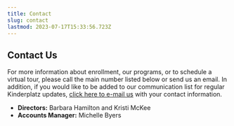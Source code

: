 ```yaml
---
title: Contact
slug: contact
lastmod: 2023-07-17T15:33:56.723Z
---
```

## Contact Us

For more information about enrollment, our programs, or to schedule a virtual tour, please call the main number listed below or send us an email. In addition, if you would like to be added to our communication list for regular Kinderplatz updates, [click here to e-mail us](mailto:Office.team@kinderplatzkids.com?subject=Kinderplatz%20Move%20Updates%20Request) with your contact information.

* **Directors:** Barbara Hamilton and Kristi McKee
* **Accounts Manager:** Michelle Byers